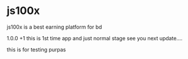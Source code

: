 # js100x
js100x is a best earning platform for bd 

1.0.0 +1 this is 1st time app and just normal stage see you next update....

this is for testing purpas